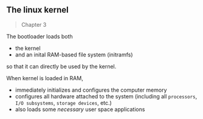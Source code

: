 ## The linux kernel

> Chapter 3

The bootloader loads both
  * the kernel
  * and an inital RAM-based file system (initramfs)

so that it can directly be used by the kernel.

When kernel is loaded in RAM,
  * immediately initializes and configures the computer memory
  * configures all hardware attached to the system (including all `processors`, `I/O subsystems`, `storage devices`, etc.)
  * also loads some _necessary_ user space applications
